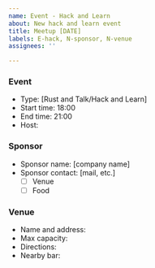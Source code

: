 ```yaml
---
name: Event - Hack and Learn
about: New hack and learn event
title: Meetup [DATE]
labels: E-hack, N-sponsor, N-venue
assignees: ''

---
```


### Event
- Type: [Rust and Talk/Hack and Learn]
- Start time: 18:00
- End time: 21:00
- Host:

### Sponsor
- Sponsor name: [company name]
- Sponsor contact: [mail, etc.]
  - [ ] Venue
  - [ ] Food

### Venue
- Name and address:
- Max capacity:
- Directions:
- Nearby bar:
